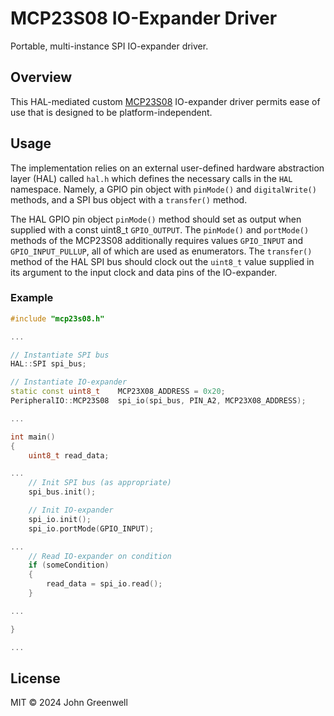 # MCP23S08 IO-Expander Driver

Portable, multi-instance SPI IO-expander driver.

## Overview

This HAL-mediated custom [MCP23S08](https://www.digikey.com/en/products/detail/microchip-technology/MCP23S08T-E-SO/739287) IO-expander driver permits ease of use that is designed to be platform-independent.

## Usage

The implementation relies on an external user-defined hardware abstraction layer (HAL) called `hal.h` which defines the necessary calls in the `HAL` namespace. Namely, a GPIO pin object with `pinMode()` and `digitalWrite()` methods, and a SPI bus object with a `transfer()` method.

The HAL GPIO pin object `pinMode()` method should set as output when supplied with a const uint8_t `GPIO_OUTPUT`. The `pinMode()` and `portMode()` methods of the MCP23S08 additionally requires values `GPIO_INPUT` and `GPIO_INPUT_PULLUP`, all of which are used as enumerators. The `transfer()` method of the HAL SPI bus should clock out the `uint8_t` value supplied in its argument to the input clock and data pins of the IO-expander.

### Example

```cpp
#include "mcp23s08.h"

...

// Instantiate SPI bus
HAL::SPI spi_bus;

// Instantiate IO-expander
static const uint8_t    MCP23X08_ADDRESS = 0x20;
PeripheralIO::MCP23S08  spi_io(spi_bus, PIN_A2, MCP23X08_ADDRESS);

...

int main()
{
    uint8_t read_data;

...
    // Init SPI bus (as appropriate)
    spi_bus.init();

    // Init IO-expander
    spi_io.init();
    spi_io.portMode(GPIO_INPUT);

...
    // Read IO-expander on condition
    if (someCondition)
    {
        read_data = spi_io.read();
    }

...

}

...
```

## License

MIT © 2024 John Greenwell